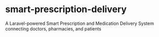 # smart-prescription-delivery
A Laravel-powered Smart Prescription and Medication Delivery System connecting doctors, pharmacies, and patients
